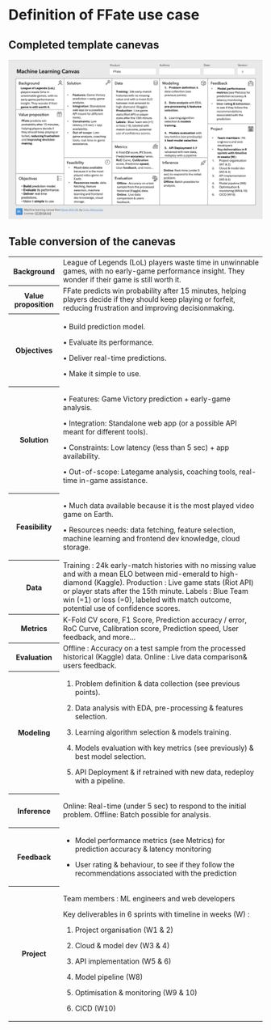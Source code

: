 # Definition of FFate use case

## Completed template canevas

![Completed ML canevas, accessible in the table below](MLcanvas-1.png)

## Table conversion of the canevas

<table>
  <tr>
    <th>Background</th>
    <td>League of Legends (LoL) players waste time in unwinnable games, with no early-game performance insight. They wonder if their game is still worth it. </td>
  </tr>
  <tr>
    <th>Value proposition</th>
    <td>FFate predicts win probability after 15 minutes, helping players decide if they should keep playing or forfeit, reducing frustration and improving decisionmaking.
  </td>
  </tr>
  <tr>
    <th>Objectives</th>
    <td>

• Build prediction model.

• Evaluate its performance.

• Deliver real-time
predictions.

• Make it simple to use.
    </td>
  </tr>
  <tr>
    <th>Solution</th>
    <td>

• Features: Game Victory
prediction + early-game
analysis.

• Integration: Standalone
web app (or a possible
API meant for different
tools).

• Constraints: Low
latency (less than 5 sec) + app
availability.

• Out-of-scope: Lategame analysis, coaching
tools, real-time in-game
assistance. 
  </td>
  </tr>
  <tr>
    <th>Feasibility</th>
    <td>

• Much data available
because it is the most
played video game on
Earth.

• Resources needs: data
fetching, feature
selection, machine
learning and frontend
dev knowledge, cloud
storage.
  </td>
  </tr>
  <tr>
    <th>Data</th>
    <td>
    Training : 24k early-match
    histories with no missing
    value and with a mean ELO
    between mid-emerald to
    high-diamond (Kaggle).
    Production : Live game
    stats (Riot API) or player
    stats after the 15th minute.
    Labels : Blue Team win (=1)
    or loss (=0), labeled with
    match outcome, potential
    use of confidence scores.
    </td>
  </tr>
  <tr>
    <th>Metrics</th>
    <td>
    K-Fold CV score, F1 Score,
    Prediction accuracy / error,
    RoC Curve, Calibration
    score, Prediction speed,
    User feedback, and more…
    </td>
  </tr>
  <tr>
    <th>Evaluation</th>
    <td>
    Offline : Accuracy on a test
    sample from the processed
    historical (Kaggle) data.
    Online : Live data
    comparison& users
    feedback.
    </td>
  </tr>
  <tr>
    <th>Modeling</th>
    <td>

1. Problem definition & data collection (see previous points).

2. Data analysis with EDA, pre-processing & features selection.

3. Learning algorithm selection & models training.

4. Models evaluation with key metrics (see previously) & best model selection.

5. API Deployment & if retrained with new data, redeploy with a pipeline.

    </td>
  </tr>
  <tr>
    <th>Inference</th>
    <td>
    
Online: Real-time (under 5
sec) to respond to the initial
problem.
Offline: Batch possible for
analysis.

</td>
  </tr>
  <tr>
    <th>Feedback</th>
    <td>

- Model performance
metrics (see Metrics) for
prediction accuracy & latency
monitoring

- User rating & behaviour, to
see if they follow the
recommendations associated
with the prediction

    </td>
  </tr>
  <tr>
    <th>Project</th>
    <td>

Team members : ML
engineers and web
developers

Key deliverables in 6
sprints with timeline
in weeks (W) :

1. Project organisation
(W1 & 2)

2. Cloud & model dev
(W3 & 4)

3. API implementation
(W5 & 6)

4. Model pipeline (W8)

5. Optimisation &
monitoring (W9 & 10)

6. CICD (W10)
    </td>
  </tr>
</table>
